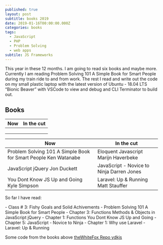 ```yaml
---
published: true
layout: post
subtitle: books 2019
date: 2019-01-16T00:00:00.000Z
categories: books
tags:
  - JavaScript
  - PHP
  - Problem Solving
  - web apps
subtile: JS Frameworks
---
```


<p>This year in these 12 months. I am going to read six books and maybe more. Currently I am reading Problem Solving 101 A Simple Book for Smart People during my train ride to and from work. The rest I read and write out the code on my small plastic laptop with the latest version of Ubuntu - 18.04 LTS “Bionic Beaver” with VSCode to view and debug and CLI Terminator to build out.</p>

## Books 
|  Now  | In the cut  |
|---|---:|
| |  |
|   |    |
|  |   |


<table>
  <thead>
    <tr>
      <th>Now</th>
      <th>In the cut</th>
    </tr>
  </thead>
  <tbody>
    <tr>
      <td>Problem Solving 101 A Simple Book for Smart People  Ken Watanabe </td>
      <td> Eloquent Javascript Marijn Haverbeke</td>
    </tr>
    <tr>
      <td>JavaScript jQuery Jon Duckett</td>
      <td>JavaScript - Novice to Ninja Darren Jones</td>
    </tr>
    <tr>
      <td>You Dont Know JS Up and Going Kyle Simpson</td>
      <td>Laravel: Up & Running Matt Stauffer</td>
    </tr>
  </tbody>
</table>


<p class="pt-3">So far I have read:</p>
  - Class # 3: Fishy Goals and Solid Achivements - Problem Solving 101 A Simple Book for Smart People
  - Chapter 3: Functions Methods & Objects in JavaScript jQuery 
  - Chapter 1: Functions You Dont Know JS Up and Going
  - Chapter 5: JavaScript - Novice to Ninja
  - Chapter 1: Why use Laravel - Laravel: Up & Running

<p>Some code from the books above <a href="https://github.com/theWhiteFox/ydkjs">theWhiteFox Repo ydkjs</a></p>
